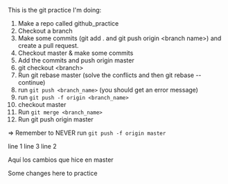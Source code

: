 This is the git practice I'm doing:

1. Make a repo called github\_practice
2. Checkout a branch
3. Make some commits (git add . and git push origin \<branch name\>) and create a pull request.
4. Checkout master & make some commits
5. Add the commits and push origin master
6. git checkout \<branch\>
7. Run git rebase master (solve the conflicts and then git rebase
   --continue)
8. run `git push <branch_name>` (you should get an error message)
9. run `git push -f origin <branch_name>`
10. checkout master
11. Run `git merge <branch_name>`
12. Run git push origin master

=> Remember to NEVER run `git push -f origin master`

line 1
line 3
line 2




Aquí los cambios que hice en master

Some changes here to practice

